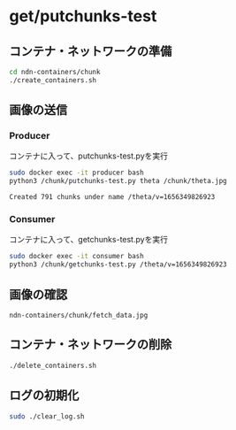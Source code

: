 # get/putchunks-test

## コンテナ・ネットワークの準備
```bash
cd ndn-containers/chunk
./create_containers.sh
```

## 画像の送信
### Producer
コンテナに入って、putchunks-test.pyを実行
```bash
sudo docker exec -it producer bash
python3 /chunk/putchunks-test.py theta /chunk/theta.jpg
```
```
Created 791 chunks under name /theta/v=1656349826923
```

### Consumer
コンテナに入って、getchunks-test.pyを実行
```bash
sudo docker exec -it consumer bash
python3 /chunk/getchunks-test.py /theta/v=1656349826923
```

## 画像の確認
```ndn-containers/chunk/fetch_data.jpg```

## コンテナ・ネットワークの削除
```bash
./delete_containers.sh
```

## ログの初期化
```bash
sudo ./clear_log.sh
```
